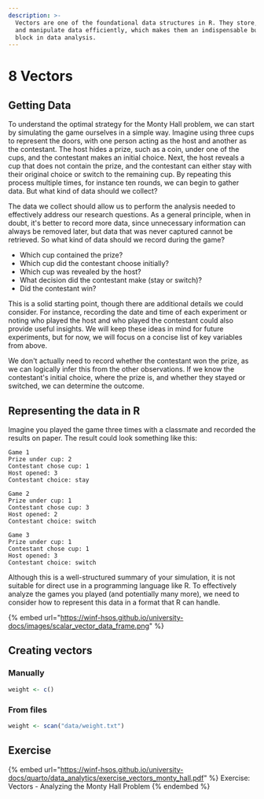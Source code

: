 ```yaml
---
description: >-
  Vectors are one of the foundational data structures in R. They store, access
  and manipulate data efficiently, which makes them an indispensable building
  block in data analysis.
---
```


# 8 Vectors

## Getting Data

To understand the optimal strategy for the Monty Hall problem, we can start by simulating the game ourselves in a simple way. Imagine using three cups to represent the doors, with one person acting as the host and another as the contestant. The host hides a prize, such as a coin, under one of the cups, and the contestant makes an initial choice. Next, the host reveals a cup that does not contain the prize, and the contestant can either stay with their original choice or switch to the remaining cup. By repeating this process multiple times, for instance ten rounds, we can begin to gather data. But what kind of data should we collect?

The data we collect should allow us to perform the analysis needed to effectively address our research questions. As a general principle, when in doubt, it's better to record more data, since unnecessary information can always be removed later, but data that was never captured cannot be retrieved. So what kind of data should we record during the game?

* Which cup contained the prize?
* Which cup did the contestant choose initially?
* Which cup was revealed by the host?
* What decision did the contestant make (stay or switch)?
* Did the contestant win?

This is a solid starting point, though there are additional details we could consider. For instance, recording the date and time of each experiment or noting who played the host and who played the contestant could also provide useful insights. We will keep these ideas in mind for future experiments, but for now, we will focus on a concise list of key variables from above.

We don't actually need to record whether the contestant won the prize, as we can logically infer this from the other observations. If we know the contestant's initial choice, where the prize is, and whether they stayed or switched, we can determine the outcome.

## Representing the data in R

Imagine you played the game three times with a classmate and recorded the results on paper. The result could look something like this:

```
Game 1
Prize under cup: 2
Contestant chose cup: 1
Host opened: 3
Contestant choice: stay

Game 2
Prize under cup: 1
Contestant chose cup: 3
Host opened: 2
Contestant choice: switch

Game 3
Prize under cup: 1
Contestant chose cup: 1
Host opened: 3
Contestant choice: switch
```

Although this is a well-structured summary of your simulation, it is not suitable for direct use in a programming language like R. To effectively analyze the games you played (and potentially many more), we need to consider how to represent this data in a format that R can handle.

{% embed url="https://winf-hsos.github.io/university-docs/images/scalar_vector_data_frame.png" %}

## Creating vectors

### Manually

```r
weight <- c()
```

### From files

```r
weight <- scan("data/weight.txt")
```

## Exercise

{% embed url="https://winf-hsos.github.io/university-docs/quarto/data_analytics/exercise_vectors_monty_hall.pdf" %}
Exercise: Vectors - Analyzing the Monty Hall Problem
{% endembed %}
